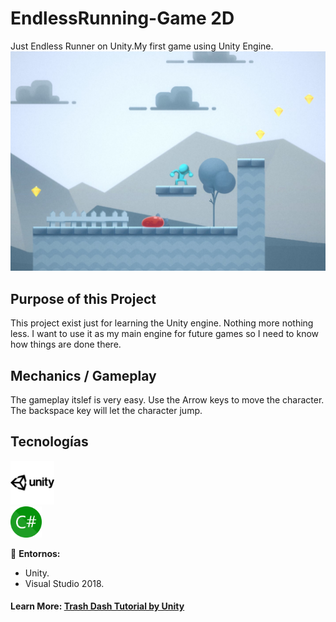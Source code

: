 # EndlessRunning-Game 2D

Just Endless Runner on Unity.My first game using Unity Engine.
![image](https://github.com/isratjahan829/EndlessRunning-Game/blob/main/GamePic(2).jpg)

## Purpose of this Project
This project exist just for learning the Unity engine. Nothing more nothing less.
I want to use it as my main engine for future games so I need to know how things
are done there. 

## Mechanics / Gameplay
The gameplay itslef is very easy. Use the Arrow keys to move the character.
The backspace key will let the character jump.


## Tecnologías

<img src="https://raw.githubusercontent.com/github/explore/80688e429a7d4ef2fca1e82350fe8e3517d3494d/topics/unity/unity.png" width="70" height="70" /> 
<br>
<img src="https://raw.githubusercontent.com/github/explore/80688e429a7d4ef2fca1e82350fe8e3517d3494d/topics/csharp/csharp.png" width="50" height="50"  />
 <br> 
 
🧰 **Entornos:**
 * Unity.
 * Visual Studio 2018.

#### Learn More: [Trash Dash Tutorial by Unity](https://learn.unity.com/tutorial/mobile-development-techniques)

